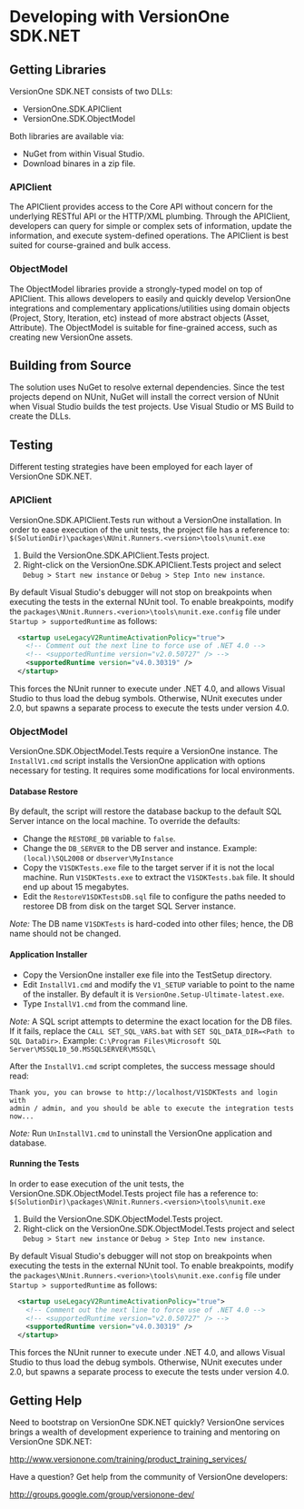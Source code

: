 # Developing with VersionOne SDK.NET #

## Getting Libraries ##
VersionOne SDK.NET consists of two DLLs:

* VersionOne.SDK.APIClient
* VersionOne.SDK.ObjectModel

Both libraries are available via:

* NuGet from within Visual Studio.
* Download binares in a zip file.

### APIClient ###
The APIClient provides access to the Core API without concern for the 
underlying RESTful API or the HTTP/XML plumbing. Through the APIClient, 
developers can query for simple or complex sets of information, update the 
information, and execute system-defined operations. The APIClient is best 
suited for course-grained and bulk access.

### ObjectModel ###
The ObjectModel libraries provide a strongly-typed model on top of APIClient. 
This allows developers to easily and quickly develop VersionOne integrations 
and complementary applications/utilities using domain objects (Project, Story, 
Iteration, etc) instead of more abstract objects (Asset, Attribute). The 
ObjectModel is suitable for fine-grained access, such as creating new 
VersionOne assets.


## Building from Source ##
The solution uses NuGet to resolve external dependencies. Since the test 
projects depend on NUnit, NuGet will install the correct version of NUnit when 
Visual Studio builds the test projects. Use Visual Studio or MS Build to create 
the DLLs.

## Testing ##
Different testing strategies have been employed for each layer of 
VersionOne SDK.NET.

### APIClient ###
VersionOne.SDK.APIClient.Tests run without a VersionOne installation. In order 
to ease execution of the unit tests, the project file has a reference to:
`$(SolutionDir)\packages\NUnit.Runners.<version>\tools\nunit.exe`

1. Build the VersionOne.SDK.APIClient.Tests project.
2. Right-click on the VersionOne.SDK.APIClient.Tests project and select 
   `Debug > Start new instance` or `Debug > Step Into new instance`.

By default Visual Studio's debugger will not stop on breakpoints when executing 
the tests in the external NUnit tool. To enable breakpoints, modify the 
`packages\NUnit.Runners.<verion>\tools\nunit.exe.config` file under 
`Startup > supportedRuntime` as follows:

```xml
  <startup useLegacyV2RuntimeActivationPolicy="true">
    <!-- Comment out the next line to force use of .NET 4.0 -->
    <!-- <supportedRuntime version="v2.0.50727" /> -->
    <supportedRuntime version="v4.0.30319" />
  </startup>
```

This forces the NUnit runner to execute under .NET 4.0, and allows Visual 
Studio to thus load the debug symbols. Otherwise, NUnit executes under 2.0, but 
spawns a separate process to execute the tests under version 4.0.

### ObjectModel ###
VersionOne.SDK.ObjectModel.Tests require a VersionOne instance. The 
`InstallV1.cmd` script installs the VersionOne application with options 
necessary for testing. It requires some modifications for local environments.

#### Database Restore ####
By default, the script will restore the database backup to the default SQL 
Server intance on the local machine. To override the defaults:

* Change the `RESTORE_DB` variable to `false`.
* Change the `DB_SERVER` to the DB server and instance. 
  Example: `(local)\SQL2008` or `dbserver\MyInstance`
* Copy the `V1SDKTests.exe` file to the target server if it is not the local 
  machine. Run `V1SDKTests.exe` to extract the `V1SDKTests.bak` file. It should 
  end up about 15 megabytes.
* Edit the `RestoreV1SDKTestsDB.sql` file to configure the paths needed to 
  restoree DB from disk on the target SQL Server instance. 

*Note:* The DB name `V1SDKTests` is hard-coded into other files; hence, the DB 
name should not be changed.

#### Application Installer ####

* Copy the VersionOne installer exe file into the TestSetup directory.
* Edit `InstallV1.cmd` and modify the `V1_SETUP` variable to point to the name 
  of the installer. By default it is `VersionOne.Setup-Ultimate-latest.exe`.
* Type `InstallV1.cmd` from the command line.

*Note:* A SQL script attempts to determine the exact location for the DB files. 
If it fails, replace the `CALL SET_SQL_VARS.bat` with 
`SET SQL_DATA_DIR=<Path to SQL DataDir>`. Example: 
`C:\Program Files\Microsoft SQL Server\MSSQL10_50.MSSQLSERVER\MSSQL\`

After the `InstallV1.cmd` script completes, the success message should read:

```
Thank you, you can browse to http://localhost/V1SDKTests and login with 
admin / admin, and you should be able to execute the integration tests now...
```

*Note:* Run `UnInstallV1.cmd` to uninstall the VersionOne application and 
database.

#### Running the Tests ####
In order to ease execution of the unit tests, the 
VersionOne.SDK.ObjectModel.Tests project file has a reference to:
`$(SolutionDir)\packages\NUnit.Runners.<version>\tools\nunit.exe`

1. Build the VersionOne.SDK.ObjectModel.Tests project.
2. Right-click on the VersionOne.SDK.ObjectModel.Tests project and select 
   `Debug > Start new instance` or `Debug > Step Into new instance`.

By default Visual Studio's debugger will not stop on breakpoints when executing 
the tests in the external NUnit tool. To enable breakpoints, modify the 
`packages\NUnit.Runners.<verion>\tools\nunit.exe.config` file under 
`Startup > supportedRuntime` as follows:

```xml
  <startup useLegacyV2RuntimeActivationPolicy="true">
    <!-- Comment out the next line to force use of .NET 4.0 -->
    <!-- <supportedRuntime version="v2.0.50727" /> -->
    <supportedRuntime version="v4.0.30319" />
  </startup>
```

This forces the NUnit runner to execute under .NET 4.0, and allows Visual 
Studio to thus load the debug symbols. Otherwise, NUnit executes under 2.0, but 
spawns a separate process to execute the tests under version 4.0.


## Getting Help ##
Need to bootstrap on VersionOne SDK.NET quickly? VersionOne services brings a 
wealth of development experience to training and mentoring on VersionOne 
SDK.NET:

http://www.versionone.com/training/product_training_services/

Have a question? Get help from the community of VersionOne developers:

http://groups.google.com/group/versionone-dev/
